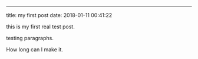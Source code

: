 ---
title: my first post
date: 2018-01-11 00:41:22


this is my first real test post.








testing paragraphs.












How long can I make it.